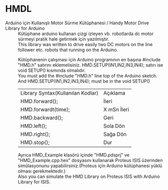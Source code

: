 # HMDL
<dl>
<dt>Arduino için Kullanışlı Motor Sürme Kütüphanesi / Handy Motor Drive Library for Arduino</dt><dd></dd>


<dd>Kütüphane arduino kullanan çizgi izleyen vb. robotlarda dc motor sürmeyi pratik hale getirmek için yazılmıştır.</dd>
<dd>This library was written to drive easily two DC motors on the line follower etc. robots that running on the Arduino.</dd>
</dl>
<dl>

<dd>Kütüphanenin çalışması için Arduino programının en başına #include "HMD.h" satırını eklemelisiniz. HMD.SETUP(IN1,IN2,IN3,IN4); satırı ise void SETUP() kısmında olmalıdır.</dd>
<dd>You must add the #include "HMD.h" line top of the Arduino sketch. And HMD.SETUP(IN1,IN2,IN3,IN4); must be in the void SETUP()</dd>
 <dd><dd><dd><dd><table>
      <tr>
         <td>Library Syntax(Kullanılan Kodlar)</td>
         <td>Açıklama</td>
      </tr>
      <tr>
         <td>HMD.forward();</td>
         <td>İleri</td>
      </tr>
      <tr>
         <td>HMD.forwardt(time);</td>
         <td>X mSn İleri</td>
      </tr>
      <tr>
         <td>HMD.backward();</td>
         <td>Geri</td>
      </tr>
      <tr>
         <td>HMD.left();</td>
         <td>Sola Dön</td>
      </tr>
      <tr>
         <td>HMD.right();</td>
         <td>Sağa Dön</td>
      </tr>
      <tr>
         <td>HMD.stop();</td>
         <td>Dur</td>
      </tr>
      
   </table></dd></dd></dd></dd>



<dd>Ayrıca HMD_Example klasörü içinde "HMD.pdsprj" ve "HMD_Example.cpp.hex" dosyasını kullanarak Proteus ISIS üzerinden simülasyonunu yapabilirsiniz.(Proteus için Arduino kütüphanesi yüklü olması gerekmektedir.)</dd>
<dd>Also you can simulate the HMD Library on Proteus ISIS with Arduino Library for ISIS.</dd>
</dl>
